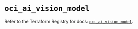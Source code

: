 # `oci_ai_vision_model`

Refer to the Terraform Registry for docs: [`oci_ai_vision_model`](https://registry.terraform.io/providers/hashicorp/oci/7.19.0/docs/resources/ai_vision_model).
